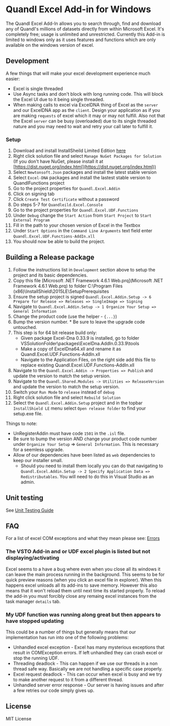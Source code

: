 # Quandl Excel Add-in for Windows

The Quandl Excel Add-In allows you to search through, find and download any of Quandl's millions of datasets directly from within Microsoft Excel. It's completely free; usage is unlimited and unrestricted. Currently this Add-in is limited to windows only as it uses features and functions which are only available on the windows version of excel.

## Development

A few things that will make your excel development experience much easier:

* Excel is single threaded
* Use Async tasks and don't block with long running code. This will block the Excel UI due to it being single threaded.
* When making calls to excel via ExcelDNA thing of Excel as the `server` and our ExcelDNA app as the `client`. Design your application as if you are making `requests` of excel which it may or may not fulfill. Also not that the Excel `server` can be busy (overloaded) due to its single threaded nature and you may need to wait and retry your call later to fulfill it.

### Setup

1. Download and install InstallSheild Limited Edition [here](http://learn.flexerasoftware.com/content/IS-EVAL-InstallShield-Limited-Edition-Visual-Studio)
2. Right click solution file and select `Manage NuGet Packages for Solution`
(If you don't have NuGet, please install it at [https://dist.nuget.org/index.html](https://dist.nuget.org/index.html))
3. Select `Newtonsoft.Json` packages and install the latest stable version
4. Select `Excel-DNA` packages and install the lastest stable version to QuandlFunctions project
5. Go to the project properties for `Quandl.Excel.Addin`
6. Click on signing tab
7. Click `Create Test Certificate` without a password
8. Do steps 5-7 for `Quandleild.Excel.Console`
9. Go to the project properties for `Quandl.Excel.UDF.Functions`
10. Under `Debug` change the `Start Action` from `Start Project` to `Start External Program`
11. Fill in the path to your chosen version of Excel in the Textbox
12. Under `Start Options` in the `Command Line Arguments` text field enter `Quandl.Excel.UDF.Functions-AddIn.xll`
13. You should now be able to build the project.

## Building a Release package

1. Follow the instructions list in `Development` section above to setup the project and its basic dependencies.
2. Copy this file [Microsoft .NET Framework 4.6.1 Web.prq](Microsoft .NET Framework 4.6.1 Web.prq) to folder C:\Program Files (x86)\InstallShield\2015LE\SetupPrerequisites
3. Ensure the setup project is signed `Quandl.Excel.Addin.Setup -> 6 Prepare for Release => Releases => SingleImage => Signing`
4. Navigate to `Quandl.Excel.Addin.Setup -> 1 Organize Your Setup => General Information`
  1. Change the product code (use the helper - `{...}`)
  2. Bump the version number.
    * Be sure to leave the upgrade code untouched.
5. This step is for 64 bit release build only:
	* Given package Excel-Dna 0.33.9 is installed, go to folder VSSolutionFolder\packages\ExcelDna.AddIn.0.33.9\tools
	* Make a copy of ExcelDna64.xll and rename it as Quandl.Excel.UDF.Functions-AddIn.xll
	* Navigate to the Application Files, on the right side add this file to replace existing Quandl.Excel.UDF.Functions-AddIn.xll
6. Navigate to the `Quandl.Excel.Addin -> Properties => Publish` and update the version to match the setup version.
7. Navigate to the `Quandl.Shared.Modules -> Utilities => ReleaseVersion` and update the version to match the setup version.
8. Switch your `Run Mode` to `release` instead of `debug`
9. Right click solution file and select `Rebuild Solution`
10. Select the `Quandl.Excel.Addin.Setup` project and in the topbar `InstallShield LE` menu select `Open release folder` to find your setup.exe file.

Things to note:

* UnRegisterAddin must have code `1501` in the `.isl` file.
* Be sure to bump the version AND change your product code number under `Organize Your Setup` => `General Information`. This is necessary for a seemless upgrade.
* Allow of our dependencies have been listed as `web` dependencies to keep our installer small. 
  * Should you need to install them locally you can do that navigating to `Quandl.Excel.Addin.Setup -> 2 Specify Application Data => Redistributables`. You will need to do this in Visual Studio as an admin.

## Unit testing

See [Unit Testing Guide](UNIT_TEST_GUIDE.md)


## FAQ

For a list of excel COM exceptions and what they mean please see: [Errors](./ERRORS.md)

### The VSTO Add-in and or UDF excel plugin is listed but not displaying/activating

Excel seems to a have a bug where even when you close all its windows it can leave the main process running in the background. This seems to be for quick preview reasons (when you click an excel file in explorer). When this happens excel unloads all its add-ins to save memory. However this also means that it won't reload them until next time its started properly. To reload the add-in you must forcibly close any remaing excel instances from the task manager `details` tab.

### My UDF function was running along great but then appears to have stopped updating

This could be a number of things but generally means that our implementation has run into one of the following problems:

* Unhandled excel exception - Excel has many mysterious exceptions that result in COMException errors. If left unhandled they can crash excel or stop the running UDF.
* Threading deadlock - This can happen if we use our threads in a non thread safe way. Basically we are not handling a specific case properly.  
* Excel request deadlock - This can occur when excel is busy and we try to make another request to it from a different thread.
* Unhandled server error response - Our server is having issues and after a few retries our code simply gives up.

## License

MIT License
 

